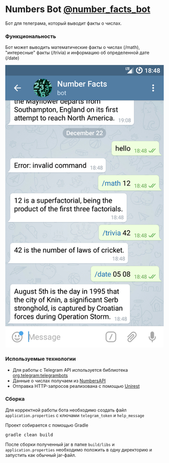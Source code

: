 # Numbers Bot [@number_facts_bot](https://t.me/number_facts_bot)

Бот для телеграма, который выводит факты о числах.

### Функциональность
Бот может выводить математические факты о числах (/math), "интересные" факты (/trivia) и информацию об определенной дате (/date)

![screenshot](.github/screenshot.png)

### Используемые технологии

* Для работы с Telegram API используется библиотека [org.telegram:telegrambots](https://github.com/rubenlagus/TelegramBots)
* Данные о числах получаем из [NumbersAPI](http://numbersapi.com/)
* Отправка HTTP-запросов реализована с помощью [Unirest](http://unirest.io/java.html)

### Сборка

Для корректной работы бота необходимо создать файл ```application.properties``` с ключами ```telegram_token``` и ```help_message```

Проект собирается с помощью Gradle
<pre>
gradle clean build
</pre>

После сборки полученный jar в папке ```build/libs``` и ```application.properties``` необходимо положить в одну директорию и запустить как обычный jar-файл.